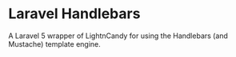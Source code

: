 # Laravel Handlebars

A Laravel 5 wrapper of LightnCandy for using the Handlebars (and Mustache) template engine.
